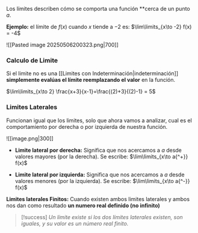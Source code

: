 Los límites describen cómo se comporta una función **cerca de un punto $a$.

**Ejemplo:** el límite de $f(x)$ cuando $x$ tiende a $-2$ es: $\lim\limits_{x\to -2} f(x) = -4$

![[Pasted image 20250506200323.png|700]]
### Calculo de Limite
Si el limite no es una [[Limites con Indeterminación|indeterminación]] **simplemente evalúas el límite reemplazando el valor** en la función.

$\lim\limits_{x\to 2} \frac{x+3}{x-1}=\frac{(2)+3}{(2)-1} = 5$

### Limites Laterales
Funcionan igual que los limites, solo que ahora vamos a analizar, cual es el comportamiento por derecha o por izquierda de nuestra función.

![[image.png|300]]

- **Limite lateral por derecha:** Significa que nos acercamos a $a$ desde valores mayores (por la derecha). Se escribe: 
	$\lim\limits_{x\to a{^+}} f(x)$

- **Limite lateral por izquierda:** Significa que nos acercamos a $a$ desde valores menores (por la izquierda). Se escribe: 
	$\lim\limits_{x\to a{^-}} f(x)$

 **Limites laterales Finitos:** Cuando existen ambos limites laterales y ambos nos dan como resultado **un numero real definido (no infinito)**
 
> [!success] *Un límite existe si los dos límites laterales existen, son iguales, y su valor es un número real finito.*

